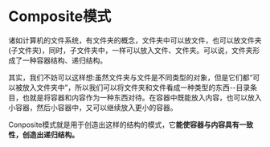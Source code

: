 # Composite模式

诸如计算机的文件系统，有文件夹的概念，文件夹中可以放文件，也可以放文件夹(子文件夹)，同时，子文件夹中，一样可以放入文件、文件夹。可以说，文件夹形成了一种容器结构、递归结构。

其实，我们不妨可以这样想:虽然文件夹与文件是不同类型的对象，但是它们都“可以被放入文件夹中”，所以我们可以将文件夹和文件看成一种类型的东西--目录条目，也就是将容器和内容作为一种东西对待。在容器中既能放入内容，也可以放入小容器，然后小容器中，又可以继续放入更小的容器。

Conposite模式就是用于创造出这样的结构的模式，它**能使容器与内容具有一致性，创造出递归结构。**